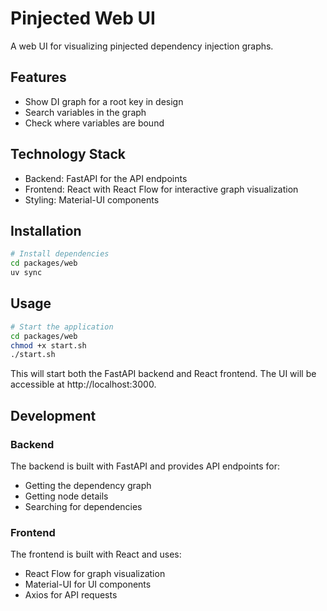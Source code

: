 # Pinjected Web UI

A web UI for visualizing pinjected dependency injection graphs.

## Features

- Show DI graph for a root key in design
- Search variables in the graph
- Check where variables are bound

## Technology Stack

- Backend: FastAPI for the API endpoints
- Frontend: React with React Flow for interactive graph visualization
- Styling: Material-UI components

## Installation

```bash
# Install dependencies
cd packages/web
uv sync
```

## Usage

```bash
# Start the application
cd packages/web
chmod +x start.sh
./start.sh
```

This will start both the FastAPI backend and React frontend. The UI will be accessible at http://localhost:3000.

## Development

### Backend

The backend is built with FastAPI and provides API endpoints for:
- Getting the dependency graph
- Getting node details
- Searching for dependencies

### Frontend

The frontend is built with React and uses:
- React Flow for graph visualization
- Material-UI for UI components
- Axios for API requests
